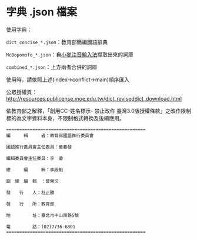 # 字典 .json 檔案

使用字典：

`dict_concise_*.json`：教育部簡編國語辭典

`McBopomofo_*.json`：自[小麥注音輸入法](https://github.com/openvanilla/McBopomofo)擷取出來的詞庫

`combined_*.json`：上方兩者合併的詞庫

使用時，請依照上述(index->conflict->main)順序匯入


公眾授權頁：http://resources.publicense.moe.edu.tw/dict_reviseddict_download.html

依教育部之解釋，「創用CC-姓名標示- 禁止改作 臺灣3.0版授權條款」之改作限制標的為文字資料本身，不限制格式轉換及後續應用。

	=====================================================
	編　　　輯　　　者：教育部國語推行委員會
	
	國語推行委員會主任委員：童春發
	
	編輯委員會主任委員：李　鍌
	
	總　　　編　　　輯：李殿魁
	
	副　總　編　輯　：曾榮汾
	
	發　　行　　人：杜正勝
	
	發　　行　　所：教育部
	
	地　　　　　址：臺北市中山南路5號
	
	電　　　　　話：(02)7736-6801
	=====================================================
